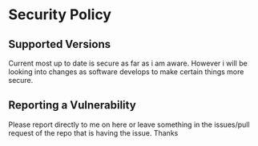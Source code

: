 # Security Policy

## Supported Versions

Current most up to date is secure as far as i am aware. However i will be looking into changes as software develops to make certain things more secure.


## Reporting a Vulnerability
Please report directly to me on here or leave something in the issues/pull request of the repo that is having the issue.
Thanks
